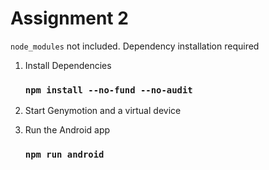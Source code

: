# Assignment 2

`node_modules` not included. Dependency installation required

1. Install Dependencies

    ### `npm install --no-fund --no-audit`

1. Start Genymotion and a virtual device

1. Run the Android app

    ### `npm run android`
